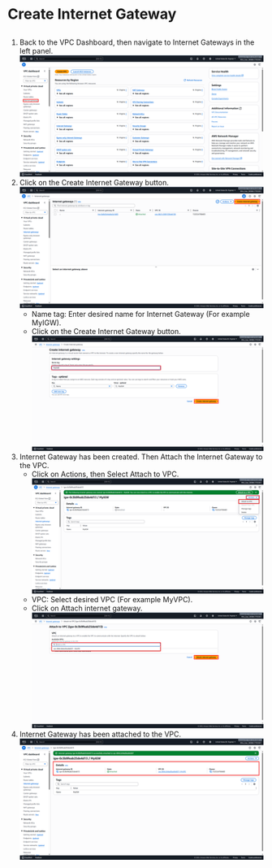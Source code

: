 # Create Internet Gateway
##
1. Back to the VPC Dashboard, then navigate to Internet Gateways in the left panel. ![Dashboard_IGW](Images/Dashboard_IGW.png)
2. Click on the Create Internet Gateway button. ![Create_IGW](Images/Create_IGW.png)
   - Name tag: Enter desired name for Internet Gateway (For example MyIGW).
   - Click on the Create Internet Gateway button. ![Created_IGW](Images/Created_IGW.png)
5. Internet Gateway has been created. Then Attach the Internet Gateway to the VPC. 
   - Click on Actions, then Select Attach to VPC. ![Attach_IGW](Images/Attach_IGW.png)
   - VPC: Select desired VPC (For example MyVPC).
   - Click on Attach internet gateway. ![Attached_IGW](Images/Attached_IGW.png)
6. Internet Gateway has been attached to the VPC. ![Attached_IGW_Done](Images/Attached_IGW_Done.png)
